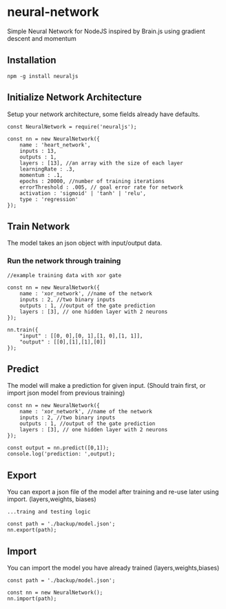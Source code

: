 # neural-network
Simple Neural Network for NodeJS inspired by Brain.js using gradient descent and momentum

## Installation

```npm -g install neuraljs```


## Initialize Network Architecture

Setup your network architecture, some fields already have defaults.

```
const NeuralNetwork = require('neuraljs');

const nn = new NeuralNetwork({
    name : 'heart_network',
    inputs : 13,
    outputs : 1,
    layers : [13], //an array with the size of each layer
    learningRate : .3,
    momentum : .1,
    epochs : 20000, //number of training iterations
    errorThreshold : .005, // goal error rate for network
    activation : 'sigmoid' | 'tanh' | 'relu',
    type : 'regression'
});

```

## Train Network

The model takes an json object with input/output data. 

### Run the network through training

```
//example training data with xor gate

const nn = new NeuralNetwork({
    name : 'xor_network', //name of the network
    inputs : 2, //two binary inputs
    outputs : 1, //output of the gate prediction
    layers : [3], // one hidden layer with 2 neurons
});

nn.train({
    "input" : [[0, 0],[0, 1],[1, 0],[1, 1]],
    "output" : [[0],[1],[1],[0]]
});
```

## Predict 

The model will make a prediction for given input. (Should train first, or import json model from previous training)

```
const nn = new NeuralNetwork({
    name : 'xor_network', //name of the network
    inputs : 2, //two binary inputs
    outputs : 1, //output of the gate prediction
    layers : [3], // one hidden layer with 2 neurons
});

const output = nn.predict([0,1]);
console.log('prediction: ',output);
```

## Export 

You can export a json file of the model after training and re-use later using import. (layers,weights, biases)

```
...traing and testing logic

const path = './backup/model.json';
nn.export(path);
```

## Import 

You can import the model you have already trained (layers,weights,biases)

```
const path = './backup/model.json';

const nn = new NeuralNetwork();
nn.import(path);
```

